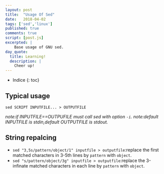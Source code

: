 ```yaml
---
layout: post
title:  "Usage Of Sed"
date:   2018-04-02
tags: ['sed','linux']
published: true
comments: true
script: [post.js]
excerpted: |
    Base usage of GNU sed.
day_quote:
  title: Learning!
  description: |
    Cheer up!
---
```


* Indice
{: toc}

## Typical usage

  `sed SCRIPT INPUTFILE... > OUTPUTFILE`

*note:if INPUTFILE==OUTPUFILE must call sed with option `-i`.*
*note:default INPUTFILE is stdin,default OUTPUTFILE is stdout.*

## String repalcing

  - `sed "3,5s/pattern/object/1" inputfile > outputfile`:replace the first matched characters in 3-5th lines by `pattern` with `object`. <br/>
  - `sed "s/pattern/object/3g" inputfile > outputfile`:replace the 3-infinate matched characters in each line by `pattern` with `object`. <br/>



